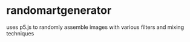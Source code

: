 # randomartgenerator
uses p5.js to randomly assemble images with various filters and mixing techniques
